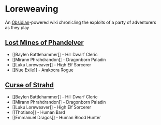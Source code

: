 # Loreweaving
An [Obsidian](https://obsidian.md/)-powered wiki chronicling the exploits of a party of adventurers as they play 

## [Lost Mines of Phandelver](https://www.dndbeyond.com/marketplace/adventures/lost-mine-of-phandelver)

- [[Baylen Battlehammer]] - Hill Dwarf Cleric
- [[Mirann Phrahdrandon]] - Dragonborn Paladin
- [[Luku Loreweaver]] - High Elf Sorcerer
- [[Nue Exile]] - Arakocra Rogue

## [Curse of Strahd](https://www.dndbeyond.com/marketplace/adventures/curse-of-strahd)

- [[Baylen Battlehammer]] - Hill Dwarf Cleric
- [[Mirann Phrahdrandon]] - Dragonborn Paladin
- [[Luku Loreweaver]] - High Elf Sorcerer
- [[Thotiano]] - Human Bard
- [[Emmanuel Dragos]] - Human Blood Hunter
